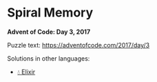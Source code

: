 # Spiral Memory

**Advent of Code: Day 3, 2017**

Puzzle text: <https://adventofcode.com/2017/day/3>

Solutions in other languages:

- [💧 Elixir](../../../elixir/lib/2017/03_spiral_memory)
